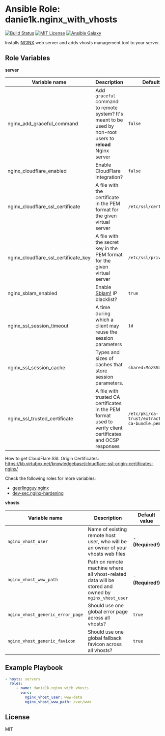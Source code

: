 Ansible Role: danie1k.nginx_with_vhosts
=======================================

[![Build Status](https://img.shields.io/travis/danie1k/ansible-role-nginx-with-vhosts)][1]
[![MIT License](https://img.shields.io/github/license/danie1k/ansible-role-nginx-with-vhosts)][2]
[![Ansible Galaxy](https://img.shields.io/badge/galaxy-nginx__with__vhosts-660198.svg)][3]

Installs [NGINX](https://unit.nginx.org/) web server and adds vhosts management tool to your server.

Role Variables
--------------

**server**

| Variable name                        | Description                                                                                                 | Default value                                       |
|--------------------------------------|-------------------------------------------------------------------------------------------------------------|-----------------------------------------------------|
| nginx_add_graceful_command           | Add `graceful` command to remote system? It's meant to be used by non-root users to **reload** Nginx server | `false`                                             |
| nginx_cloudflare_enabled             | Enable CloudFlare integration?                                                                              | `false`                                             |
| nginx_cloudflare_ssl_certificate     | A file with the certificate in the PEM format for the given virtual server                                  | `/etc/ssl/certs/cert.pem`                           |
| nginx_cloudflare_ssl_certificate_key | A file with the secret key in the PEM format for the given virtual server                                   | `/etc/ssl/private/key.pem`                          |
| nginx_sblam_enabled                  | Enable [Sblam!](https://sblam.com/) IP blacklist?                                                           | `true`                                              |
| nginx_ssl_session_timeout            | A time during which a client may reuse the session parameters                                               | `1d`                                                |
| nginx_ssl_session_cache              | Types and sizes of caches that store session parameters.                                                    | `shared:MozSSL:10m`                                 |
| nginx_ssl_trusted_certificate        | A file with trusted CA certificates in the PEM format used to verify client certificates and OCSP responses | `/etc/pki/ca-trust/extracted/pem/tls-ca-bundle.pem` |

How to get CloudFlare SSL Origin Certificates: https://kb.virtubox.net/knowledgebase/cloudflare-ssl-origin-certificates-nginx/

Check the following roles for more variables:
 * [geerlingguy.nginx](https://galaxy.ansible.com/geerlingguy/nginx)
 * [dev-sec.nginx-hardening](https://galaxy.ansible.com/dev-sec/nginx-hardening/)

**vhosts**

| Variable name                    | Description                                                                                        | Default value     |
|----------------------------------|----------------------------------------------------------------------------------------------------|-------------------|
| `nginx_vhost_user`               | Name of existing remote host user, who will be an owner of your vhosts web files                   | - **(Required!)** |
| `nginx_vhost_www_path`           | Path on remote machine where all vhost-related data will be stored and owned by `nginx_vhost_user` | - **(Required!)** |
| `nginx_vhost_generic_error_page` | Should use one global error page across all vhosts?                                                | `true`            |
| `nginx_vhost_generic_favicon`    | Should use one global fallback favicon across all vhosts?                                          | `true`            |


Example Playbook
----------------

```yaml
- hosts: servers
  roles:
     - name: danie1k.nginx_with_vhosts
       vars:
         nginx_vhost_user: www-data
         nginx_vhost_www_path: /var/www
```

License
-------

MIT

[1]: http://travis-ci.org/danie1k/ansible-role-nginx-with-vhosts
[2]: https://github.com/danie1k/ansible-role-nginx-with-vhosts/blob/master/LICENSE
[3]: https://galaxy.ansible.com/danie1k/nginx_with_vhosts
